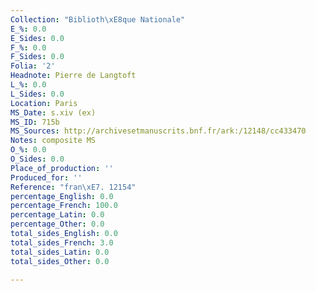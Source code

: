 ```yaml
---
Collection: "Biblioth\xE8que Nationale"
E_%: 0.0
E_Sides: 0.0
F_%: 0.0
F_Sides: 0.0
Folia: '2'
Headnote: Pierre de Langtoft
L_%: 0.0
L_Sides: 0.0
Location: Paris
MS_Date: s.xiv (ex)
MS_ID: 715b
MS_Sources: http://archivesetmanuscrits.bnf.fr/ark:/12148/cc433470
Notes: composite MS
O_%: 0.0
O_Sides: 0.0
Place_of_production: ''
Produced_for: ''
Reference: "fran\xE7. 12154"
percentage_English: 0.0
percentage_French: 100.0
percentage_Latin: 0.0
percentage_Other: 0.0
total_sides_English: 0.0
total_sides_French: 3.0
total_sides_Latin: 0.0
total_sides_Other: 0.0

---
```


